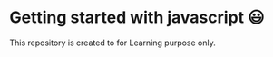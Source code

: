 # Getting started with javascript :smiley:
This repository is created to for Learning purpose only.
